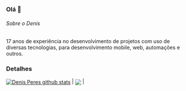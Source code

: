 ### Olá 👋

###### Sobre o Denis
17 anos de experiência no desenvolvimento de projetos com uso de diversas tecnologias, para desenvolvimento mobile, web, automações e outros.

### Detalhes

<a href="https://github.com/anuraghazra/github-readme-stats">
<img align="center" src="https://github-readme-stats.vercel.app/api?username=daperes&show_icons=true&include_all_commits=true&theme=buefy&hide_border=true" alt="Denis Peres github stats" /></a> | <a href="https://github.com/anuraghazra/github-readme-stats"><img align="center" src="https://github-readme-stats.vercel.app/api/top-langs/?username=daperes&layout=compact&theme=buefy&hide_border=true" /></a> |
<!--
**daperes/daperes** is a ✨ _special_ ✨ repository because its `README.md` (this file) appears on your GitHub profile.

Here are some ideas to get you started:

- 🔭 I’m currently working on ...
- 🌱 I’m currently learning ...
- 👯 I’m looking to collaborate on ...
- 🤔 I’m looking for help with ...
- 💬 Ask me about ...
- 📫 How to reach me: ...
- 😄 Pronouns: ...
- ⚡ Fun fact: ...
-->
